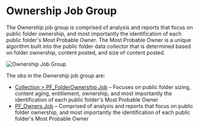 # Ownership Job Group

The Ownership job group is comprised of analysis and reports that focus on public folder ownership,
and most importantly the identification of each public folder's Most Probable Owner. The Most
Probable Owner is a unique algorithm built into the public folder data collector that is determined
based on folder ownership, content posted, and size of content posted.

![Ownership Job Group](/img/product_docs/accessanalyzer/12.0/solutions/exchange/publicfolders/ownership/jobstree.webp)

The obs in the Ownership job group are:

- [Collection > PF_FolderOwnership Job](/docs/accessanalyzer/12.0/solutions/exchange/publicfolders/ownership/pf_folderownership.md) – Focuses on public folder sizing,
  content aging, entitlement, ownership, and most importantly the identification of each public
  folder's Most Probable Owner
- [PF_Owners Job](/docs/accessanalyzer/12.0/solutions/exchange/publicfolders/ownership/pf_owners.md) – Comprised of analysis and reports that focus on public folder
  ownership, and most importantly the identification of each public folder's Most Probable Owner

